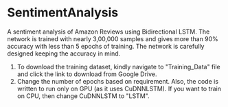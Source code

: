 # SentimentAnalysis
A sentiment analysis of Amazon Reviews using Bidirectional LSTM. The network is trained with nearly 3,00,000 samples and gives more than 90% accuracy with less than 5 epochs of training. The network is carefully designed keeping the accuracy in mind.

1. To download the training dataset, kindly navigate to "Training_Data" file and click the link to download from Google Drive.
2. Change the number of epochs based on requirement. Also, the code is written to run only on GPU (as it uses CuDNNLSTM). If you want to train on CPU, then change CuDNNLSTM to "LSTM".
